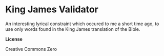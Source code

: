 # King James Validator

An interesting lyrical constraint which occured to me a short time ago, to use only words found in the King James translation of the Bible. 

**License**

Creative Commons Zero